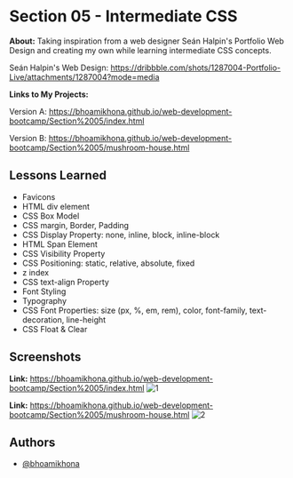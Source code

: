 # Section 05 - Intermediate CSS

**About:** Taking inspiration from a web designer Seán Halpin's Portfolio Web Design and creating my own while learning intermediate CSS concepts.

Seán Halpin's Web Design: https://dribbble.com/shots/1287004-Portfolio-Live/attachments/1287004?mode=media

**Links to My Projects:**

Version A: https://bhoamikhona.github.io/web-development-bootcamp/Section%2005/index.html

Version B: https://bhoamikhona.github.io/web-development-bootcamp/Section%2005/mushroom-house.html
## Lessons Learned

- Favicons
- HTML div element
- CSS Box Model
- CSS margin, Border, Padding
- CSS Display Property: none, inline, block, inline-block
- HTML Span Element
- CSS Visibility Property
- CSS Positioning: static, relative, absolute, fixed
- z index
- CSS text-align Property
- Font Styling
- Typography
- CSS Font Properties: size (px, %, em, rem), color, font-family, text-decoration, line-height 
- CSS Float & Clear

## Screenshots

**Link:** https://bhoamikhona.github.io/web-development-bootcamp/Section%2005/index.html
![1](https://user-images.githubusercontent.com/50435319/201473073-6a40da21-38e2-4184-bff9-f20ae09cdf71.PNG)

**Link:** https://bhoamikhona.github.io/web-development-bootcamp/Section%2005/mushroom-house.html
![2](https://user-images.githubusercontent.com/50435319/201473078-12a8da3d-d332-47a4-991c-6e3525b73a6f.PNG)

## Authors

- [@bhoamikhona](https://github.com/bhoamikhona)
